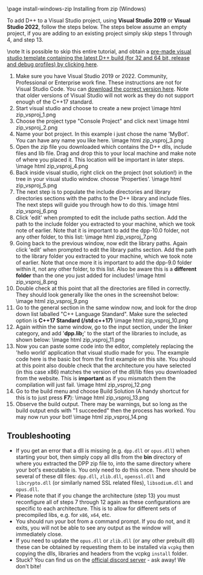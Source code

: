\page install-windows-zip Installing from zip (Windows)

To add D++ to a Visual Studio project, using **Visual Studio 2019** or **Visual Studio 2022**, follow the steps below. The steps below assume an empty project, if you are adding to an existing project simply skip steps 1 through 4, and step 13.

\note It is possible to skip this entire tutorial, and obtain a [pre-made visual studio template containing the latest D++ build (for 32 and 64 bit, release and debug profiles) by clicking here](https://github.com/brainboxdotcc/windows-bot-template/).

1. Make sure you have Visual Studio 2019 or 2022. Community, Professional or Enterprise work fine. These instructions are not for Visual Studio Code. You can [download the correct version here](https://visualstudio.microsoft.com/downloads/). Note that older versions of Visual Studio will not work as they do not support enough of the C++17 standard.
2. Start visual studio and choose to create a new project
   \image html zip_vsproj_1.png
3. Choose the project type "Console Project" and click next
   \image html zip_vsproj_2.png
4. Name your bot project. In this example i just chose the name 'MyBot'. You can have any name you like here.
   \image html zip_vsproj_3.png
5. Open the zip file you downloaded which contains the D++ dlls, include files and lib file. Drag and drop this to your local machine and make note of where you placed it. This location will be important in later steps.
   \image html zip_vsproj_4.png
6. Back inside visual studio, right click on the project (not solution!) in the tree in your visual studio window. choose 'Properties'.
   \image html zip_vsproj_5.png
7. The next step is to populate the include directories and library directories sections with the paths to the D++ library and include files. The next steps will guide you through how to do this.
   \image html zip_vsproj_6.png
8. Click 'edit' when prompted to edit the include paths section. Add the path to the include folder you extracted to your machine, which we took note of earlier. Note that it is important to add the dpp-10.0 folder, not any other folder, to this list:
   \image html zip_vsproj_7.png
9.  Going back to the previous window, now edit the library paths. Again click 'edit' when prompted to edit the library paths section. Add the path to the library folder you extracted to your machine, which we took note of earlier. Note that once more it is important to add the dpp-9.0 folder within it, not any other folder, to this list. Also be aware this is a **different folder** than the one you just added for includes!
    \image html zip_vsproj_8.png
10. Double check at this point that all the directories are filled in correctly. They should look generally like the ones in the screenshot below:
    \image html zip_vsproj_9.png
11. Go to the general section in the same window now, and look for the drop down list laballed "C++ Language Standard". Make sure the selected option is **C++17 Standard (/std:c++17)**
    \image html zip_vsproj_10.png
12. Again within the same window, go to the input section, under the linker category, and add '**dpp.lib;**' to the start of the libraries to include, as shown below:
    \image html zip_vsproj_11.png
13. Now you can paste some code into the editor, completely replacing the 'hello world' application that visual studio made for you. The example code here is the basic bot from the first example on this site. You should at this point also double check that the architecture you have selected (in this case x86) matches the version of the dll/lib files you downloaded from the website. This is **important** as if you mismatch them the compilation will just fail.
    \image html zip_vsproj_12.png
14. Go to the build menu and choose Build Solution (A handy shortcut for this is to just press **F7**):
    \image html zip_vsproj_13.png
15. Observe the build output. There may be warnings, but so long as the build output ends with "1 succeeded" then the process has worked. You may now run your bot!
    \image html zip_vsproj_14.png

## Troubleshooting

- If you get an error that a dll is missing (e.g. `dpp.dll` or `opus.dll`) when starting your bot, then simply copy all dlls from the **bin** directory of where you extracted the DPP zip file to, into the same directory where your bot's executable is. You only need to do this once. There should be several of these dll files: `dpp.dll`, `zlib.dll`, `openssl.dll` and `libcrypto.dll` (or similarly named SSL related files), `libsodium.dll` and `opus.dll`.
- Please note that if you change the architecture (step 13) you must reconfigure all of steps 7 through 12 again as these configurations are specific to each architecture. This is to allow for different sets of precompiled libs, e.g. for `x86`, `x64`, etc.
- You should run your bot from a command prompt. If you do not, and it exits, you will not be able to see any output as the window will immediately close.
- If you need to update the `opus.dll` or `zlib.dll` (or any other prebuilt dll) these can be obtained by requesting them to be installed via `vcpkg` then copying the dlls, libraries and headers from the vcpkg `install` folder.
- Stuck? You can find us on the [official discord server](https://discord.gg/dpp) - ask away! We don't bite!

